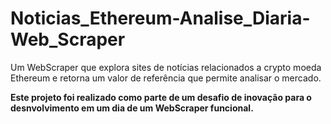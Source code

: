 # Noticias_Ethereum-Analise_Diaria-Web_Scraper
Um WebScraper que explora sites de notícias relacionados a crypto moeda Ethereum e retorna um valor de referência que permite analisar o mercado.

**Este projeto foi realizado como parte de um desafio de inovação para o desnvolvimento em um dia de um WebScraper funcional.**
